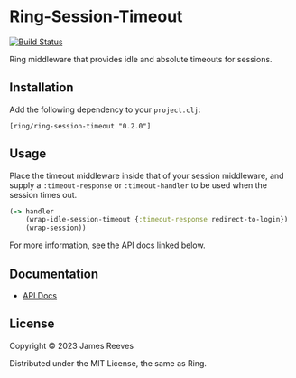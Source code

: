 # Ring-Session-Timeout

[![Build Status](https://github.com/ring-clojure/ring-session-timeout/actions/workflows/test.yml/badge.svg)](https://github.com/ring-clojure/ring-session-timeout/actions/workflows/test.yml)

Ring middleware that provides idle and absolute timeouts for sessions.

## Installation

Add the following dependency to your `project.clj`:

    [ring/ring-session-timeout "0.2.0"]

## Usage

Place the timeout middleware inside that of your session middleware,
and supply a `:timeout-response` or `:timeout-handler` to be used when
the session times out.

```clojure
(-> handler
    (wrap-idle-session-timeout {:timeout-response redirect-to-login})
    (wrap-session))
```

For more information, see the API docs linked below.

## Documentation

* [API Docs](http://ring-clojure.github.io/ring-session-timeout/ring.middleware.session-timeout.html)

## License

Copyright © 2023 James Reeves

Distributed under the MIT License, the same as Ring.
